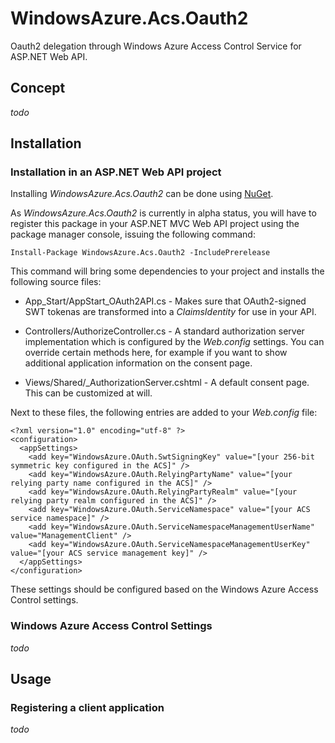 WindowsAzure.Acs.Oauth2
=======================

Oauth2 delegation through Windows Azure Access Control Service for ASP.NET Web API.

## Concept
*todo*

## Installation
### Installation in an ASP.NET Web API project
Installing *WindowsAzure.Acs.Oauth2* can be done using [NuGet](http://www.nuget.org).

As *WindowsAzure.Acs.Oauth2* is currently in alpha status, you will have to register this package in your ASP.NET MVC Web API project using the package manager console, issuing the following command:

	Install-Package WindowsAzure.Acs.Oauth2 -IncludePrerelease

This command will bring some dependencies to your project and installs the following source files:
- App_Start/AppStart_OAuth2API.cs - Makes sure that OAuth2-signed SWT tokenas are transformed into a *ClaimsIdentity* for use in your API.

- Controllers/AuthorizeController.cs - A standard authorization server implementation which is configured by the *Web.config* settings. You can override certain methods here, for example if you want to show additional application information on the consent page.

- Views/Shared/_AuthorizationServer.cshtml - A default consent page. This can be customized at will.

Next to these files, the following entries are added to your *Web.config* file:

	<?xml version="1.0" encoding="utf-8" ?>
	<configuration>
	  <appSettings>
	    <add key="WindowsAzure.OAuth.SwtSigningKey" value="[your 256-bit symmetric key configured in the ACS]" />
	    <add key="WindowsAzure.OAuth.RelyingPartyName" value="[your relying party name configured in the ACS]" />
	    <add key="WindowsAzure.OAuth.RelyingPartyRealm" value="[your relying party realm configured in the ACS]" />
	    <add key="WindowsAzure.OAuth.ServiceNamespace" value="[your ACS service namespace]" />
	    <add key="WindowsAzure.OAuth.ServiceNamespaceManagementUserName" value="ManagementClient" />
	    <add key="WindowsAzure.OAuth.ServiceNamespaceManagementUserKey" value="[your ACS service management key]" />
	  </appSettings>
	</configuration>
    
These settings should be configured based on the Windows Azure Access Control settings.

### Windows Azure Access Control Settings
*todo*

## Usage
### Registering a client application
*todo*

